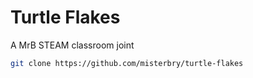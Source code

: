 # Turtle Flakes

A MrB STEAM classroom joint

```bash
git clone https://github.com/misterbry/turtle-flakes
```
